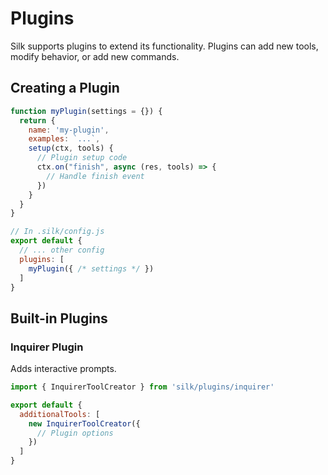 # Plugins

Silk supports plugins to extend its functionality. Plugins can add new tools, modify behavior, or add new commands.

## Creating a Plugin

```js
function myPlugin(settings = {}) {
  return {
    name: 'my-plugin',
    examples: `...`,
    setup(ctx, tools) {
      // Plugin setup code
      ctx.on("finish", async (res, tools) => {
        // Handle finish event
      })
    }
  }
}

// In .silk/config.js
export default {
  // ... other config
  plugins: [
    myPlugin({ /* settings */ })
  ]
}
```

## Built-in Plugins

### Inquirer Plugin
Adds interactive prompts.

```js
import { InquirerToolCreator } from 'silk/plugins/inquirer'

export default {
  additionalTools: [
    new InquirerToolCreator({
      // Plugin options
    })
  ]
}
```

